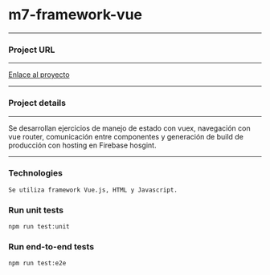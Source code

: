# m7-framework-vue

***
### Project URL
***
[Enlace al proyecto](https://prueba-m7-framework-vue.web.app/)
***
### Project details
***
Se desarrollan ejercicios de manejo de estado con vuex, navegación con vue router, comunicación entre componentes y generación de build de producción con hosting en Firebase hosgint.
***
### Technologies
```
Se utiliza framework Vue.js, HTML y Javascript.
```
### Run unit tests
```
npm run test:unit
```
### Run end-to-end tests
```
npm run test:e2e
```
